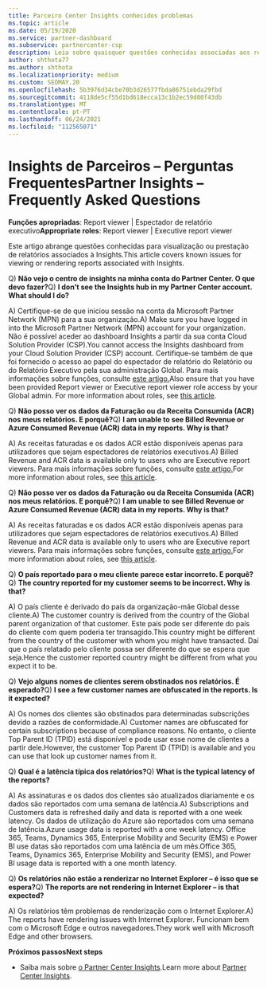 ```yaml
---
title: Parceiro Center Insights conhecidos problemas
ms.topic: article
ms.date: 05/19/2020
ms.service: partner-dashboard
ms.subservice: partnercenter-csp
description: Leia sobre quaisquer questões conhecidas associadas aos relatórios do Partner Center Insights (PCI). As informações podem incluir problemas de renderização conhecidos ou limitações de reporte.
author: shthota77
ms.author: shthota
ms.localizationpriority: medium
ms.custom: SEOMAY.20
ms.openlocfilehash: 5b3976d34cbe70b3d26577fbda86751ebda29fbd
ms.sourcegitcommit: 4118de5cf55d1bd618ecca13c1b2ec59d80f43db
ms.translationtype: MT
ms.contentlocale: pt-PT
ms.lasthandoff: 06/24/2021
ms.locfileid: "112565071"
---
```

# <a name="partner-insights--frequently-asked-questions"></a><span data-ttu-id="6cb17-104">Insights de Parceiros – Perguntas Frequentes</span><span class="sxs-lookup"><span data-stu-id="6cb17-104">Partner Insights – Frequently Asked Questions</span></span>

<span data-ttu-id="6cb17-105">**Funções apropriadas**: Report viewer | Espectador de relatório executivo</span><span class="sxs-lookup"><span data-stu-id="6cb17-105">**Appropriate roles**: Report viewer | Executive report viewer</span></span>

<span data-ttu-id="6cb17-106">Este artigo abrange questões conhecidas para visualização ou prestação de relatórios associados à Insights.</span><span class="sxs-lookup"><span data-stu-id="6cb17-106">This article covers known issues for viewing or rendering reports associated with Insights.</span></span>

<span data-ttu-id="6cb17-107">Q) **Não vejo o centro de insights na minha conta do Partner Center. O que devo fazer?**</span><span class="sxs-lookup"><span data-stu-id="6cb17-107">Q) **I don’t see the Insights hub in my Partner Center account. What should I do?**</span></span>

<span data-ttu-id="6cb17-108">A) Certifique-se de que iniciou sessão na conta da Microsoft Partner Network (MPN) para a sua organização.</span><span class="sxs-lookup"><span data-stu-id="6cb17-108">A) Make sure you have logged in into the Microsoft Partner Network (MPN) account for your organization.</span></span> <span data-ttu-id="6cb17-109">Não é possível aceder ao dashboard Insights a partir da sua conta Cloud Solution Provider (CSP).</span><span class="sxs-lookup"><span data-stu-id="6cb17-109">You cannot access the Insights dashboard from your Cloud Solution Provider (CSP) account.</span></span> <span data-ttu-id="6cb17-110">Certifique-se também de que foi fornecido o acesso ao papel do espectador de relatório do Relatório ou do Relatório Executivo pela sua administração Global.  Para mais informações sobre funções, consulte [este artigo.](./pci-roles.md)</span><span class="sxs-lookup"><span data-stu-id="6cb17-110">Also ensure that you have been provided Report viewer or Executive report viewer role access by your Global admin.  For more information about roles, see [this article](./pci-roles.md).</span></span>

<span data-ttu-id="6cb17-111">Q) **Não posso ver os dados da Faturação ou da Receita Consumida (ACR) nos meus relatórios. E porquê?**</span><span class="sxs-lookup"><span data-stu-id="6cb17-111">Q) **I am unable to see Billed Revenue or Azure Consumed Revenue (ACR) data in my reports. Why is that?**</span></span>

<span data-ttu-id="6cb17-112">A) As receitas faturadas e os dados ACR estão disponíveis apenas para utilizadores que sejam espectadores de relatórios executivos.</span><span class="sxs-lookup"><span data-stu-id="6cb17-112">A) Billed Revenue and ACR data is available only to users who are Executive report viewers.</span></span>  <span data-ttu-id="6cb17-113">Para mais informações sobre funções, consulte [este artigo.](./pci-roles.md)</span><span class="sxs-lookup"><span data-stu-id="6cb17-113">For more information about roles, see [this article](./pci-roles.md).</span></span>

<span data-ttu-id="6cb17-114">Q) **Não posso ver os dados da Faturação ou da Receita Consumida (ACR) nos meus relatórios. E porquê?**</span><span class="sxs-lookup"><span data-stu-id="6cb17-114">Q) **I am unable to see Billed Revenue or Azure Consumed Revenue (ACR) data in my reports. Why is that?**</span></span>

<span data-ttu-id="6cb17-115">A) As receitas faturadas e os dados ACR estão disponíveis apenas para utilizadores que sejam espectadores de relatórios executivos.</span><span class="sxs-lookup"><span data-stu-id="6cb17-115">A) Billed Revenue and ACR data is available only to users who are Executive report viewers.</span></span> <span data-ttu-id="6cb17-116">Para mais informações sobre funções, consulte [este artigo.](./pci-roles.md)</span><span class="sxs-lookup"><span data-stu-id="6cb17-116">For more information about roles, see [this article](./pci-roles.md).</span></span>

<span data-ttu-id="6cb17-117">Q) **O país reportado para o meu cliente parece estar incorreto. E porquê?**</span><span class="sxs-lookup"><span data-stu-id="6cb17-117">Q) **The country reported for my customer seems to be incorrect. Why is that?**</span></span>

<span data-ttu-id="6cb17-118">A) O país cliente é derivado do país da organização-mãe Global desse cliente.</span><span class="sxs-lookup"><span data-stu-id="6cb17-118">A) The customer country is derived from the country of the Global parent organization of that customer.</span></span> <span data-ttu-id="6cb17-119">Este país pode ser diferente do país do cliente com quem poderia ter transagido.</span><span class="sxs-lookup"><span data-stu-id="6cb17-119">This country might be different from the country of the customer with whom you might have transacted.</span></span> <span data-ttu-id="6cb17-120">Daí que o país relatado pelo cliente possa ser diferente do que se espera que seja.</span><span class="sxs-lookup"><span data-stu-id="6cb17-120">Hence the customer reported country might be different from what you expect it to be.</span></span>

<span data-ttu-id="6cb17-121">Q) **Vejo alguns nomes de clientes serem obstinados nos relatórios. É esperado?**</span><span class="sxs-lookup"><span data-stu-id="6cb17-121">Q) **I see a few customer names are obfuscated in the reports. Is it expected?**</span></span>

<span data-ttu-id="6cb17-122">A) Os nomes dos clientes são obstinados para determinadas subscrições devido a razões de conformidade.</span><span class="sxs-lookup"><span data-stu-id="6cb17-122">A) Customer names are obfuscated for certain subscriptions because of compliance reasons.</span></span> <span data-ttu-id="6cb17-123">No entanto, o cliente Top Parent ID (TPID) está disponível e pode usar esse nome de clientes a partir dele.</span><span class="sxs-lookup"><span data-stu-id="6cb17-123">However, the customer Top Parent ID (TPID) is available and you can use that look up customer names from it.</span></span>

<span data-ttu-id="6cb17-124">Q) **Qual é a latência típica dos relatórios?**</span><span class="sxs-lookup"><span data-stu-id="6cb17-124">Q) **What is the typical latency of the reports?**</span></span>

<span data-ttu-id="6cb17-125">A) As assinaturas e os dados dos clientes são atualizados diariamente e os dados são reportados com uma semana de latência.</span><span class="sxs-lookup"><span data-stu-id="6cb17-125">A) Subscriptions and Customers data is refreshed daily and data is reported with a one week latency.</span></span> <span data-ttu-id="6cb17-126">Os dados de utilização do Azure são reportados com uma semana de latência.</span><span class="sxs-lookup"><span data-stu-id="6cb17-126">Azure usage data is reported with a one week latency.</span></span> <span data-ttu-id="6cb17-127">Office 365, Teams, Dynamics 365, Enterprise Mobility and Security (EMS) e Power BI use datas são reportados com uma latência de um mês.</span><span class="sxs-lookup"><span data-stu-id="6cb17-127">Office 365, Teams, Dynamics 365, Enterprise Mobility and Security (EMS), and Power BI usage data is reported with a one month latency.</span></span>

<span data-ttu-id="6cb17-128">Q) **Os relatórios não estão a renderizar no Internet Explorer – é isso que se espera?**</span><span class="sxs-lookup"><span data-stu-id="6cb17-128">Q) **The reports are not rendering in Internet Explorer – is that expected?**</span></span>

<span data-ttu-id="6cb17-129">A) Os relatórios têm problemas de renderização com o Internet Explorer.</span><span class="sxs-lookup"><span data-stu-id="6cb17-129">A)  The reports have rendering issues with Internet Explorer.</span></span> <span data-ttu-id="6cb17-130">Funcionam bem com o Microsoft Edge e outros navegadores.</span><span class="sxs-lookup"><span data-stu-id="6cb17-130">They work well with Microsoft Edge and other browsers.</span></span>

<span data-ttu-id="6cb17-131">**Próximos passos**</span><span class="sxs-lookup"><span data-stu-id="6cb17-131">**Next steps**</span></span>

- <span data-ttu-id="6cb17-132">Saiba mais sobre [o Partner Center Insights](partner-center-insights.md).</span><span class="sxs-lookup"><span data-stu-id="6cb17-132">Learn more about [Partner Center Insights](partner-center-insights.md).</span></span>